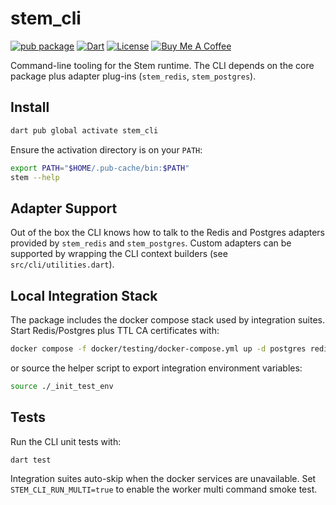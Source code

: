 # stem_cli

[![pub package](https://img.shields.io/pub/v/stem_cli.svg)](https://pub.dev/packages/stem_cli)
[![Dart](https://img.shields.io/badge/dart-%3E%3D3.9.0-blue.svg)](https://dart.dev)
[![License](https://img.shields.io/badge/license-MIT-purple.svg)](https://github.com/kingwill101/stem/blob/main/LICENSE)
[![Buy Me A Coffee](https://img.shields.io/badge/Buy%20Me%20A%20Coffee-support-yellow.svg)](https://www.buymeacoffee.com/kingwill101)

Command-line tooling for the Stem runtime. The CLI depends on the core package
plus adapter plug-ins (`stem_redis`, `stem_postgres`).

## Install

```bash
dart pub global activate stem_cli
```

Ensure the activation directory is on your `PATH`:

```bash
export PATH="$HOME/.pub-cache/bin:$PATH"
stem --help
```

## Adapter Support

Out of the box the CLI knows how to talk to the Redis and Postgres adapters
provided by `stem_redis` and `stem_postgres`. Custom adapters can be supported by
wrapping the CLI context builders (see `src/cli/utilities.dart`).

## Local Integration Stack

The package includes the docker compose stack used by integration suites. Start
Redis/Postgres plus TTL CA certificates with:

```bash
docker compose -f docker/testing/docker-compose.yml up -d postgres redis
```

or source the helper script to export integration environment variables:

```bash
source ./_init_test_env
```

## Tests

Run the CLI unit tests with:

```bash
dart test
```

Integration suites auto-skip when the docker services are unavailable. Set
`STEM_CLI_RUN_MULTI=true` to enable the worker multi command smoke test.

